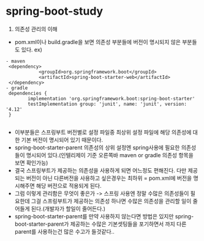 # spring-boot-study
1) 의존성 관리의 이해
  - pom.xml이나 build.gradle을 보면 의존성 부분들에 버전이 명시되지 않은 부분들도 있다. ex) 
```
- maven
 <dependency>
            <groupId>org.springframework.boot</groupId>
            <artifactId>spring-boot-starter-web</artifactId>
 </dependency>
- gradle
 dependencies {
        implementation 'org.springframework.boot:spring-boot-starter'
        testImplementation group: 'junit', name: 'junit', version: '4.12'
 }
       
```
  - 이부분들은 스프링부트 버전별로 설정 파일중 최상위 설정 파일에 해당 의존성에 대한 기본 버전이 명시되어 있기 때문이다.
  - spring-boot-starter-parent 의존성의 상위 설정엔 spring사용에 필요한 의존성들이 명시되어 있다.(인텔리제이 기준 오른쪽바 maven or gradle 의존성 항목을 보면 확인가능)
  - 결국 스프링부트가 제공하는 의존성을 사용하게 되면 어느정도 편해진다. 다만 제공되는 버전이 아닌 다른버전을 사용하고 싶은경우는 최하위 = pom.xml에 버전을 명시해주면 해당 버전으로 적용되게 된다.
  - 그럼 이렇게 관리함은 무엇이 좋은가
     -> 스프링 사용엔 정말 수많은 의존성들이 필요한데 그걸 스프링부트가 제공하는 의존성 하나면 수많은 의존성을 관리할 일이 줄어들게 된다.(개발자가 할일이 줄어든다.)
  - spring-boot-starter-parent를 만약 사용하지 않는다면 방법은 있지만 spring-boot-starter-parent가 제공하는 수많은 기본셋팅들을 포기하면서 까지 다른 parent를 사용하는건 많은 수고가 들것같다.. 
